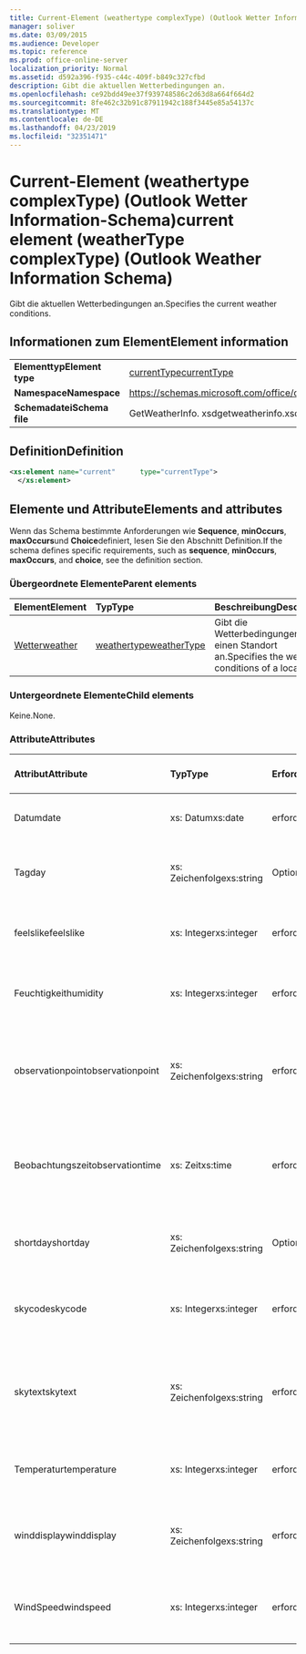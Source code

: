 ```yaml
---
title: Current-Element (weathertype complexType) (Outlook Wetter Information-Schema)
manager: soliver
ms.date: 03/09/2015
ms.audience: Developer
ms.topic: reference
ms.prod: office-online-server
localization_priority: Normal
ms.assetid: d592a396-f935-c44c-409f-b849c327cfbd
description: Gibt die aktuellen Wetterbedingungen an.
ms.openlocfilehash: ce92bdd49ee37f939748586c2d63d8a664f664d2
ms.sourcegitcommit: 8fe462c32b91c87911942c188f3445e85a54137c
ms.translationtype: MT
ms.contentlocale: de-DE
ms.lasthandoff: 04/23/2019
ms.locfileid: "32351471"
---
```

# <a name="current-element-weathertype-complextype-outlook-weather-information-schema"></a><span data-ttu-id="8bee2-103">Current-Element (weathertype complexType) (Outlook Wetter Information-Schema)</span><span class="sxs-lookup"><span data-stu-id="8bee2-103">current element (weatherType complexType) (Outlook Weather Information Schema)</span></span>

<span data-ttu-id="8bee2-104">Gibt die aktuellen Wetterbedingungen an.</span><span class="sxs-lookup"><span data-stu-id="8bee2-104">Specifies the current weather conditions.</span></span>
  
## <a name="element-information"></a><span data-ttu-id="8bee2-105">Informationen zum Element</span><span class="sxs-lookup"><span data-stu-id="8bee2-105">Element information</span></span>

|||
|:-----|:-----|
|<span data-ttu-id="8bee2-106">**Elementtyp**</span><span class="sxs-lookup"><span data-stu-id="8bee2-106">**Element type**</span></span> <br/> |[<span data-ttu-id="8bee2-107">currentType</span><span class="sxs-lookup"><span data-stu-id="8bee2-107">currentType</span></span>](currenttype-complextype-outlook-weather-information-schema.md) <br/> |
|<span data-ttu-id="8bee2-108">**Namespace**</span><span class="sxs-lookup"><span data-stu-id="8bee2-108">**Namespace**</span></span> <br/> |https://schemas.microsoft.com/office/outlook/15/getweatherinfo.xsd  <br/> |
|<span data-ttu-id="8bee2-109">**Schemadatei**</span><span class="sxs-lookup"><span data-stu-id="8bee2-109">**Schema file**</span></span> <br/> |<span data-ttu-id="8bee2-110">GetWeatherInfo. xsd</span><span class="sxs-lookup"><span data-stu-id="8bee2-110">getweatherinfo.xsd</span></span>  <br/> |
   
## <a name="definition"></a><span data-ttu-id="8bee2-111">Definition</span><span class="sxs-lookup"><span data-stu-id="8bee2-111">Definition</span></span>

```XML
<xs:element name="current"      type="currentType">
  </xs:element>  

```

## <a name="elements-and-attributes"></a><span data-ttu-id="8bee2-112">Elemente und Attribute</span><span class="sxs-lookup"><span data-stu-id="8bee2-112">Elements and attributes</span></span>

<span data-ttu-id="8bee2-113">Wenn das Schema bestimmte Anforderungen wie **Sequence**, **minOccurs**, **maxOccurs**und **Choice**definiert, lesen Sie den Abschnitt Definition.</span><span class="sxs-lookup"><span data-stu-id="8bee2-113">If the schema defines specific requirements, such as **sequence**, **minOccurs**, **maxOccurs**, and **choice**, see the definition section.</span></span> 
  
### <a name="parent-elements"></a><span data-ttu-id="8bee2-114">Übergeordnete Elemente</span><span class="sxs-lookup"><span data-stu-id="8bee2-114">Parent elements</span></span>

|<span data-ttu-id="8bee2-115">**Element**</span><span class="sxs-lookup"><span data-stu-id="8bee2-115">**Element**</span></span>|<span data-ttu-id="8bee2-116">**Typ**</span><span class="sxs-lookup"><span data-stu-id="8bee2-116">**Type**</span></span>|<span data-ttu-id="8bee2-117">**Beschreibung**</span><span class="sxs-lookup"><span data-stu-id="8bee2-117">**Description**</span></span>|
|:-----|:-----|:-----|
|[<span data-ttu-id="8bee2-118">Wetter</span><span class="sxs-lookup"><span data-stu-id="8bee2-118">weather</span></span>](weather-element-weatherdata-elementoutlook-weather-information-schema.md) <br/> |[<span data-ttu-id="8bee2-119">weathertype</span><span class="sxs-lookup"><span data-stu-id="8bee2-119">weatherType</span></span>](weathertype-complextype-outlook-weather-information-schema.md) <br/> |<span data-ttu-id="8bee2-120">Gibt die Wetterbedingungen für einen Standort an.</span><span class="sxs-lookup"><span data-stu-id="8bee2-120">Specifies the weather conditions of a location.</span></span>  <br/> |
   
### <a name="child-elements"></a><span data-ttu-id="8bee2-121">Untergeordnete Elemente</span><span class="sxs-lookup"><span data-stu-id="8bee2-121">Child elements</span></span>

<span data-ttu-id="8bee2-122">Keine.</span><span class="sxs-lookup"><span data-stu-id="8bee2-122">None.</span></span>
  
### <a name="attributes"></a><span data-ttu-id="8bee2-123">Attribute</span><span class="sxs-lookup"><span data-stu-id="8bee2-123">Attributes</span></span>

|<span data-ttu-id="8bee2-124">**Attribut**</span><span class="sxs-lookup"><span data-stu-id="8bee2-124">**Attribute**</span></span>|<span data-ttu-id="8bee2-125">**Typ**</span><span class="sxs-lookup"><span data-stu-id="8bee2-125">**Type**</span></span>|<span data-ttu-id="8bee2-126">**Erforderlich**</span><span class="sxs-lookup"><span data-stu-id="8bee2-126">**Required**</span></span>|<span data-ttu-id="8bee2-127">**Beschreibung**</span><span class="sxs-lookup"><span data-stu-id="8bee2-127">**Description**</span></span>|<span data-ttu-id="8bee2-128">**Mögliche Werte**</span><span class="sxs-lookup"><span data-stu-id="8bee2-128">**Possible values**</span></span>|
|:-----|:-----|:-----|:-----|:-----|
|<span data-ttu-id="8bee2-129">Datum</span><span class="sxs-lookup"><span data-stu-id="8bee2-129">date</span></span>  <br/> |<span data-ttu-id="8bee2-130">xs: Datum</span><span class="sxs-lookup"><span data-stu-id="8bee2-130">xs:date</span></span>  <br/> |<span data-ttu-id="8bee2-131">erforderlich</span><span class="sxs-lookup"><span data-stu-id="8bee2-131">required</span></span>  <br/> |<span data-ttu-id="8bee2-132">Gibt das heutige Datum an.</span><span class="sxs-lookup"><span data-stu-id="8bee2-132">Specifies today's date.</span></span>  <br/> |<span data-ttu-id="8bee2-133">Ein Wert vom Typ xs: Date</span><span class="sxs-lookup"><span data-stu-id="8bee2-133">A value of the type xs:date</span></span>  <br/> |
|<span data-ttu-id="8bee2-134">Tag</span><span class="sxs-lookup"><span data-stu-id="8bee2-134">day</span></span>  <br/> |<span data-ttu-id="8bee2-135">xs: Zeichenfolge</span><span class="sxs-lookup"><span data-stu-id="8bee2-135">xs:string</span></span>  <br/> |<span data-ttu-id="8bee2-136">Optional</span><span class="sxs-lookup"><span data-stu-id="8bee2-136">optional</span></span>  <br/> |<span data-ttu-id="8bee2-137">Gibt einen Tag für die Prognose an.</span><span class="sxs-lookup"><span data-stu-id="8bee2-137">Specifies a day for the forecast.</span></span>  <br/> |<span data-ttu-id="8bee2-138">Ein Wert vom Typ xs: String</span><span class="sxs-lookup"><span data-stu-id="8bee2-138">A value of the type xs:string</span></span>  <br/> |
|<span data-ttu-id="8bee2-139">feelslike</span><span class="sxs-lookup"><span data-stu-id="8bee2-139">feelslike</span></span>  <br/> |<span data-ttu-id="8bee2-140">xs: Integer</span><span class="sxs-lookup"><span data-stu-id="8bee2-140">xs:integer</span></span>  <br/> |<span data-ttu-id="8bee2-141">erforderlich</span><span class="sxs-lookup"><span data-stu-id="8bee2-141">required</span></span>  <br/> |<span data-ttu-id="8bee2-142">Gibt die Temperatur des aktuellen Wetters an.</span><span class="sxs-lookup"><span data-stu-id="8bee2-142">Specifies the temperature of how the current weather feels like.</span></span>  <br/> |<span data-ttu-id="8bee2-143">Ein Wert vom Typ xs: Integer</span><span class="sxs-lookup"><span data-stu-id="8bee2-143">A value of the type xs:integer</span></span>  <br/> |
|<span data-ttu-id="8bee2-144">Feuchtigkeit</span><span class="sxs-lookup"><span data-stu-id="8bee2-144">humidity</span></span>  <br/> |<span data-ttu-id="8bee2-145">xs: Integer</span><span class="sxs-lookup"><span data-stu-id="8bee2-145">xs:integer</span></span>  <br/> |<span data-ttu-id="8bee2-146">erforderlich</span><span class="sxs-lookup"><span data-stu-id="8bee2-146">required</span></span>  <br/> |<span data-ttu-id="8bee2-147">Gibt den aktuellen numerischen Feuchtewert an.</span><span class="sxs-lookup"><span data-stu-id="8bee2-147">Specifies the current numerical humidity value.</span></span>  <br/> |<span data-ttu-id="8bee2-148">Ein Wert vom Typ xs: Integer</span><span class="sxs-lookup"><span data-stu-id="8bee2-148">A value of the type xs:integer</span></span>  <br/> |
|<span data-ttu-id="8bee2-149">observationpoint</span><span class="sxs-lookup"><span data-stu-id="8bee2-149">observationpoint</span></span>  <br/> |<span data-ttu-id="8bee2-150">xs: Zeichenfolge</span><span class="sxs-lookup"><span data-stu-id="8bee2-150">xs:string</span></span>  <br/> |<span data-ttu-id="8bee2-151">erforderlich</span><span class="sxs-lookup"><span data-stu-id="8bee2-151">required</span></span>  <br/> |<span data-ttu-id="8bee2-152">Gibt an, von wo die aktuellen Wetterinformationen beobachtet werden.</span><span class="sxs-lookup"><span data-stu-id="8bee2-152">Specifies where the current weather information is observed from.</span></span>  <br/> |<span data-ttu-id="8bee2-153">Ein Wert vom Typ xs: String</span><span class="sxs-lookup"><span data-stu-id="8bee2-153">A value of the type xs:string</span></span>  <br/> |
|<span data-ttu-id="8bee2-154">Beobachtungszeit</span><span class="sxs-lookup"><span data-stu-id="8bee2-154">observationtime</span></span>  <br/> |<span data-ttu-id="8bee2-155">xs: Zeit</span><span class="sxs-lookup"><span data-stu-id="8bee2-155">xs:time</span></span>  <br/> |<span data-ttu-id="8bee2-156">erforderlich</span><span class="sxs-lookup"><span data-stu-id="8bee2-156">required</span></span>  <br/> |<span data-ttu-id="8bee2-157">Gibt an, wann die aktuellen Wetterinformationen unter beobachtet werden.</span><span class="sxs-lookup"><span data-stu-id="8bee2-157">Specifies when the current weather information is observed at.</span></span>  <br/> |<span data-ttu-id="8bee2-158">Ein Wert vom Typ xs: Time</span><span class="sxs-lookup"><span data-stu-id="8bee2-158">A value of the type xs:time</span></span>  <br/> |
|<span data-ttu-id="8bee2-159">shortday</span><span class="sxs-lookup"><span data-stu-id="8bee2-159">shortday</span></span>  <br/> |<span data-ttu-id="8bee2-160">xs: Zeichenfolge</span><span class="sxs-lookup"><span data-stu-id="8bee2-160">xs:string</span></span>  <br/> |<span data-ttu-id="8bee2-161">Optional</span><span class="sxs-lookup"><span data-stu-id="8bee2-161">optional</span></span>  <br/> |<span data-ttu-id="8bee2-162">Gibt einen Tag in abgekürzter Form an.</span><span class="sxs-lookup"><span data-stu-id="8bee2-162">Specifies a day in abbreviated form.</span></span>  <br/> |<span data-ttu-id="8bee2-163">Ein Wert vom Typ xs: String</span><span class="sxs-lookup"><span data-stu-id="8bee2-163">A value of the type xs:string</span></span>  <br/> |
|<span data-ttu-id="8bee2-164">skycode</span><span class="sxs-lookup"><span data-stu-id="8bee2-164">skycode</span></span>  <br/> |<span data-ttu-id="8bee2-165">xs: Integer</span><span class="sxs-lookup"><span data-stu-id="8bee2-165">xs:integer</span></span>  <br/> |<span data-ttu-id="8bee2-166">erforderlich</span><span class="sxs-lookup"><span data-stu-id="8bee2-166">required</span></span>  <br/> |<span data-ttu-id="8bee2-167">Gibt einen ganzzahligen Code für die aktuellen Wetterbedingungen an.</span><span class="sxs-lookup"><span data-stu-id="8bee2-167">Specifies an integer code for the current weather conditions.</span></span>  <br/> |<span data-ttu-id="8bee2-168">Ein Wert vom Typ xs: Integer</span><span class="sxs-lookup"><span data-stu-id="8bee2-168">A value of the type xs:integer</span></span>  <br/> |
|<span data-ttu-id="8bee2-169">skytext</span><span class="sxs-lookup"><span data-stu-id="8bee2-169">skytext</span></span>  <br/> |<span data-ttu-id="8bee2-170">xs: Zeichenfolge</span><span class="sxs-lookup"><span data-stu-id="8bee2-170">xs:string</span></span>  <br/> |<span data-ttu-id="8bee2-171">erforderlich</span><span class="sxs-lookup"><span data-stu-id="8bee2-171">required</span></span>  <br/> |<span data-ttu-id="8bee2-172">Gibt ein bis zwei Wörter an, in denen die aktuellen Wetterbedingungen beschrieben werden.</span><span class="sxs-lookup"><span data-stu-id="8bee2-172">Specifies one to two words describing current weather conditions.</span></span>  <br/> |<span data-ttu-id="8bee2-173">Ein Wert vom Typ xs: String</span><span class="sxs-lookup"><span data-stu-id="8bee2-173">A value of the type xs:string</span></span>  <br/> |
|<span data-ttu-id="8bee2-174">Temperatur</span><span class="sxs-lookup"><span data-stu-id="8bee2-174">temperature</span></span>  <br/> |<span data-ttu-id="8bee2-175">xs: Integer</span><span class="sxs-lookup"><span data-stu-id="8bee2-175">xs:integer</span></span>  <br/> |<span data-ttu-id="8bee2-176">erforderlich</span><span class="sxs-lookup"><span data-stu-id="8bee2-176">required</span></span>  <br/> |<span data-ttu-id="8bee2-177">Gibt die aktuelle Temperatur des Standorts an.</span><span class="sxs-lookup"><span data-stu-id="8bee2-177">Specifies the current temperature of the location.</span></span>  <br/> |<span data-ttu-id="8bee2-178">Ein Wert vom Typ xs: Integer</span><span class="sxs-lookup"><span data-stu-id="8bee2-178">A value of the type xs:integer</span></span>  <br/> |
|<span data-ttu-id="8bee2-179">winddisplay</span><span class="sxs-lookup"><span data-stu-id="8bee2-179">winddisplay</span></span>  <br/> |<span data-ttu-id="8bee2-180">xs: Zeichenfolge</span><span class="sxs-lookup"><span data-stu-id="8bee2-180">xs:string</span></span>  <br/> |<span data-ttu-id="8bee2-181">erforderlich</span><span class="sxs-lookup"><span data-stu-id="8bee2-181">required</span></span>  <br/> |<span data-ttu-id="8bee2-182">Eine Zeichenfolge, die die aktuellen Windbedingungen beschreibt.</span><span class="sxs-lookup"><span data-stu-id="8bee2-182">A string that describes the current wind conditions.</span></span>  <br/> |<span data-ttu-id="8bee2-183">Ein Wert vom Typ xs: String</span><span class="sxs-lookup"><span data-stu-id="8bee2-183">A value of the type xs:string</span></span>  <br/> |
|<span data-ttu-id="8bee2-184">WindSpeed</span><span class="sxs-lookup"><span data-stu-id="8bee2-184">windspeed</span></span>  <br/> |<span data-ttu-id="8bee2-185">xs: Integer</span><span class="sxs-lookup"><span data-stu-id="8bee2-185">xs:integer</span></span>  <br/> |<span data-ttu-id="8bee2-186">erforderlich</span><span class="sxs-lookup"><span data-stu-id="8bee2-186">required</span></span>  <br/> |<span data-ttu-id="8bee2-187">Gibt den aktuellen numerischen Wind Geschwindigkeitswert an.</span><span class="sxs-lookup"><span data-stu-id="8bee2-187">Specifies the current numerical wind speed value.</span></span>  <br/> |<span data-ttu-id="8bee2-188">Ein Wert vom Typ xs: Integer</span><span class="sxs-lookup"><span data-stu-id="8bee2-188">A value of the type xs:integer</span></span>  <br/> |
   

